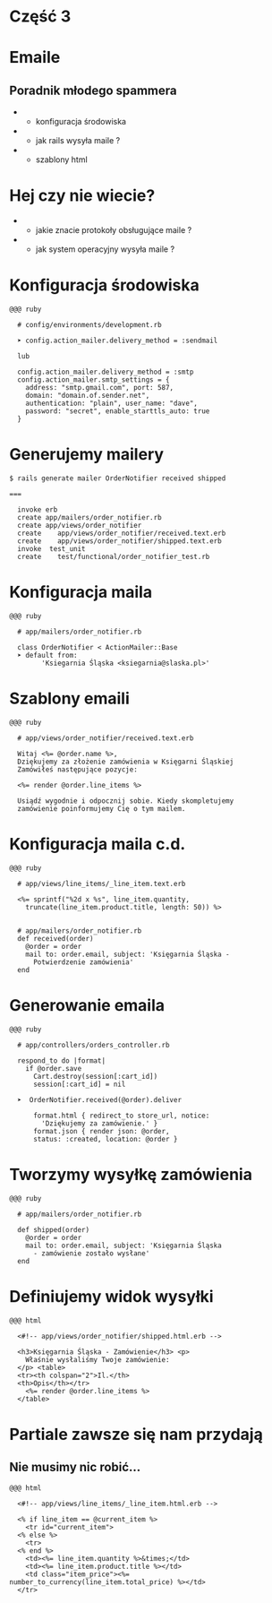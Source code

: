 <!SLIDE title-slide transition=fade>

# Część 3 #

<!SLIDE bullets incremental transition=fade>

# Emaile
## Poradnik młodego spammera 

  * * konfiguracja środowiska
  * * jak rails wysyła maile ? 
  * * szablony html

<!SLIDE bullets incremental transition=fade>

# Hej czy nie wiecie? 

  * * jakie znacie protokoły obsługujące maile ?
  * * jak system operacyjny wysyła maile ?

<!SLIDE smaller transition=fade>
# Konfiguracja środowiska

    @@@ ruby

      # config/environments/development.rb
      
      ➤ config.action_mailer.delivery_method = :sendmail

      lub

      config.action_mailer.delivery_method = :smtp
      config.action_mailer.smtp_settings = { 
        address: "smtp.gmail.com", port: 587, 
        domain: "domain.of.sender.net", 
        authentication: "plain", user_name: "dave", 
        password: "secret", enable_starttls_auto: true 
      }

<!SLIDE smaller transition=fade>

# Generujemy mailery
      
    $ rails generate mailer OrderNotifier received shipped 
      
    ===

      invoke erb
      create app/mailers/order_notifier.rb
      create app/views/order_notifier
      create    app/views/order_notifier/received.text.erb
      create    app/views/order_notifier/shipped.text.erb
      invoke  test_unit
      create    test/functional/order_notifier_test.rb

<!SLIDE smaller transition=fade>

# Konfiguracja maila

    @@@ ruby

      # app/mailers/order_notifier.rb

      class OrderNotifier < ActionMailer::Base
      ➤ default from: 
            'Ksiegarnia Śląska <ksiegarnia@slaska.pl>'

<!SLIDE smaller transition=fade>

# Szablony emaili

    @@@ ruby

      # app/views/order_notifier/received.text.erb

      Witaj <%= @order.name %>,
      Dziękujemy za złożenie zamówienia w Księgarni Śląskiej
      Zamówiłeś następujące pozycje:

      <%= render @order.line_items %>

      Usiądź wygodnie i odpocznij sobie. Kiedy skompletujemy
      zamówienie poinformujemy Cię o tym mailem.

<!SLIDE smaller transition=fade>

# Konfiguracja maila c.d.

    @@@ ruby

      # app/views/line_items/_line_item.text.erb

      <%= sprintf("%2d x %s", line_item.quantity,
        truncate(line_item.product.title, length: 50)) %>


      # app/mailers/order_notifier.rb
      def received(order)
        @order = order
        mail to: order.email, subject: 'Księgarnia Śląska - 
          Potwierdzenie zamówienia'
      end
<!SLIDE smaller transition=fade>

# Generowanie emaila

    @@@ ruby

      # app/controllers/orders_controller.rb

      respond_to do |format| 
        if @order.save
          Cart.destroy(session[:cart_id])
          session[:cart_id] = nil
        
      ➤  OrderNotifier.received(@order).deliver
        
          format.html { redirect_to store_url, notice: 
            'Dziękujemy za zamówienie.' }
          format.json { render json: @order, 
          status: :created, location: @order }

<!SLIDE smaller transition=fade>

# Tworzymy wysyłkę zamówienia

    @@@ ruby

      # app/mailers/order_notifier.rb

      def shipped(order)
        @order = order
        mail to: order.email, subject: 'Księgarnia Śląska 
          - zamówienie zostało wysłane'
      end

<!SLIDE smaller transition=fade>

# Definiujemy widok wysyłki

    @@@ html
      
      <#!-- app/views/order_notifier/shipped.html.erb --> 
      
      <h3>Księgarnia Śląska - Zamówienie</h3> <p>
        Właśnie wysłaliśmy Twoje zamówienie:
      </p> <table>
      <tr><th colspan="2">Il.</th>
      <th>Opis</th></tr> 
        <%= render @order.line_items %>
      </table>

<!SLIDE smaller transition=fade>

# Partiale zawsze się nam przydają
## Nie musimy nic robić... 

    @@@ html

      <#!-- app/views/line_items/_line_item.html.erb --> 

      <% if line_item == @current_item %> 
        <tr id="current_item">
      <% else %>
        <tr>
      <% end %>
        <td><%= line_item.quantity %>&times;</td>
        <td><%= line_item.product.title %></td>
        <td class="item_price"><%= number_to_currency(line_item.total_price) %></td>
      </tr> 